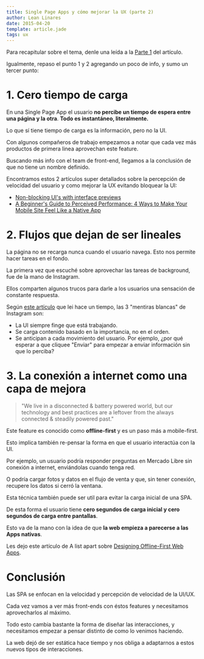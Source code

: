 ```yaml
---
title: Single Page Apps y cómo mejorar la UX (parte 2)
author: Lean Linares
date: 2015-04-20
template: article.jade
tags: ux
---
```


Para recapitular sobre el tema, denle una leída a la [Parte 1](#) del artículo.

Igualmente, repaso el punto 1 y 2 agregando un poco de info, y sumo un tercer punto:

# 1. Cero tiempo de carga

En una Single Page App el usuario **no percibe un tiempo de espera entre una página y la otra**. **Todo es instantáneo, literalmente.**

Lo que sí tiene tiempo de carga es la información, pero no la UI.

Con algunos compañeros de trabajo empezamos a notar que cada vez más productos de primera linea aprovechan este feature.

Buscando más info con el team de front-end, llegamos a la conclusión de que no tiene un nombre definido.

Encontramos estos 2 artículos super detallados sobre la percepción de velocidad del usuario y como mejorar la UX evitando bloquear la UI:

- [Non-blocking UI's with interface previews](http://www.callumhart.com/blog/non-blocking-uis-with-interface-previews)
- [A Beginner's Guide to Perceived Performance: 4 Ways to Make Your Mobile Site Feel Like a Native App](http://www.mobify.com/blog/beginners-guide-to-perceived-performance/)

# 2. Flujos que dejan de ser lineales

La página no se recarga nunca cuando el usuario navega. Esto nos permite hacer tareas en el fondo.

La primera vez que escuché sobre aprovechar las tareas de background, fue de la mano de Instagram.

Ellos comparten algunos trucos para darle a los usuarios una sensación de constante respuesta.

Según [este artículo](http://www.fastcodesign.com/1669788/the-3-white-lies-behind-instagrams-lightning-speed) que lei hace un tiempo, las 3 "mentiras blancas" de Instagram son:

- La UI siempre finge que está trabajando.
- Se carga contenido basado en la importancia, no en el orden.
- Se anticipan a cada movimiento del usuario. Por ejemplo, ¿por qué esperar a que cliquee "Enviar" para empezar a enviar información sin que lo perciba?

# 3. La conexión a internet como una capa de mejora

> "We live in a disconnected & battery powered world, but our technology and best practices are a leftover from the always connected & steadily powered past."

Este feature es conocido como **offline-first** y es un paso más a mobile-first.

Esto implica también re-pensar la forma en que el usuario interactúa con la UI.

Por ejemplo, un usuario podría responder preguntas en Mercado Libre sin conexión a internet, enviándolas cuando tenga red.

O podría cargar fotos y datos en el flujo de venta y que, sin tener conexión, recupere los datos si cerró la ventana.

Esta técnica también puede ser util para evitar la carga inicial de una SPA.

De esta forma el usuario tiene **cero segundos de carga inicial y cero segundos de carga entre pantallas**.

Esto va de la mano con la idea de que **la web empieza a parecerse a las Apps nativas**.

Les dejo este artículo de A list apart sobre [Designing Offline-First Web Apps](http://alistapart.com/article/offline-first).

# Conclusión

Las SPA se enfocan en la velocidad y percepción de velocidad de la UI/UX.

Cada vez vamos a ver más front-ends con éstos features y necesitamos aprovecharlos al máximo.

Todo esto cambia bastante la forma de diseñar las interacciones, y necesitamos empezar a pensar distinto de como lo venimos haciendo.

La web dejó de ser estática hace tiempo y nos obliga a adaptarnos a estos nuevos tipos de interacciones.
